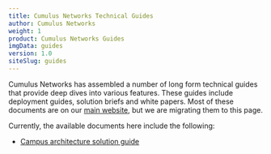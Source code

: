 ```yaml
---
title: Cumulus Networks Technical Guides
author: Cumulus Networks
weight: 1
product: Cumulus Networks Guides
imgData: guides
version: 1.0
siteSlug: guides
---
```


Cumulus Networks has assembled a number of long form technical guides that provide
deep dives into various features. These guides include deployment guides,
solution briefs and white papers. Most of these documents are on our
[main website](https://cumulusnetworks.com/learn/resources/installation-guides), but
we are migrating them to this page.

Currently, the available documents here include the following:

- [Campus architecture solution guide](campus-architecture-guide)
